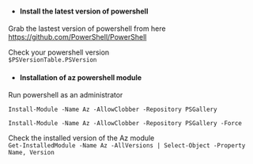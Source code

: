 - #### Install the latest version of powershell  
Grab the lastest version of powershell from here  
https://github.com/PowerShell/PowerShell  

Check your powershell version  
```$PSVersionTable.PSVersion```

  
- #### Installation of az powershell module

Run powershell as an administrator  

```Install-Module -Name Az -AllowClobber -Repository PSGallery```  

```Install-Module -Name Az -AllowClobber -Repository PSGallery -Force```

Check the installed version of the Az module  
```Get-InstalledModule -Name Az -AllVersions | Select-Object -Property Name, Version```
